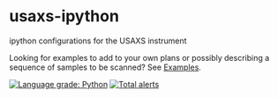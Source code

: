 # usaxs-ipython
ipython configurations for the USAXS instrument

Looking for examples to add to your own plans or possibly describing a sequence of samples to be scanned?  See [Examples](/examples).

[![Language grade: Python](https://img.shields.io/lgtm/grade/python/g/APS-USAXS/ipython-usaxs.svg?logo=lgtm&logoWidth=18)](https://lgtm.com/projects/g/APS-USAXS/ipython-usaxs/context:python)
[![Total alerts](https://img.shields.io/lgtm/alerts/g/APS-USAXS/ipython-usaxs.svg?logo=lgtm&logoWidth=18)](https://lgtm.com/projects/g/APS-USAXS/ipython-usaxs/alerts/)
